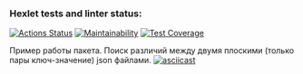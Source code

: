 ### Hexlet tests and linter status:
[![Actions Status](https://github.com/jfofojf/php-project-lvl2/workflows/hexlet-check/badge.svg)](https://github.com/jfofojf/php-project-lvl2/actions)
[![Maintainability](https://api.codeclimate.com/v1/badges/3658196f702a678c7b06/maintainability)](https://codeclimate.com/github/jfofojf/php-project-lvl2/maintainability)
[![Test Coverage](https://api.codeclimate.com/v1/badges/3658196f702a678c7b06/test_coverage)](https://codeclimate.com/github/jfofojf/php-project-lvl2/test_coverage)

Пример работы пакета. Поиск различий между двумя плоскими (только пары ключ-значение) json файлами.
[![asciicast](https://asciinema.org/a/cLpWB2bCNCXdYhvst8w8GsFZl.svg)](https://asciinema.org/a/cLpWB2bCNCXdYhvst8w8GsFZl)
